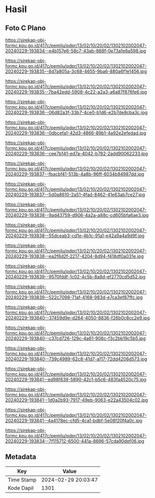 # Hasil

## Foto C Plano

https://sirekap-obj-formc.kpu.go.id/417c/pemilu/pdpr/13/02/10/20/02/1302102002047-20240229-193834--e4b157e6-58c7-43ab-868f-0e73a1e6a598.jpg

https://sirekap-obj-formc.kpu.go.id/417c/pemilu/pdpr/13/02/10/20/02/1302102002047-20240229-193835--8d7a805a-3c68-4655-9ba6-880a6f1e1456.jpg

https://sirekap-obj-formc.kpu.go.id/417c/pemilu/pdpr/13/02/10/20/02/1302102002047-20240229-193835--7ba42edd-5908-4c22-a2a3-a6a87f876fe6.jpg

https://sirekap-obj-formc.kpu.go.id/417c/pemilu/pdpr/13/02/10/20/02/1302102002047-20240229-193836--06d82a3f-33b7-4ce0-b1d6-e2b7de8cba3c.jpg

https://sirekap-obj-formc.kpu.go.id/417c/pemilu/pdpr/13/02/10/20/02/1302102002047-20240229-193836--0dbcefa1-42d3-4866-89b1-4a92e2efedad.jpg

https://sirekap-obj-formc.kpu.go.id/417c/pemilu/pdpr/13/02/10/20/02/1302102002047-20240229-193836--cee7b141-ed7a-4042-b782-2add90062233.jpg

https://sirekap-obj-formc.kpu.go.id/417c/pemilu/pdpr/13/02/10/20/02/1302102002047-20240229-193837--fbacbf41-513b-4a8b-96ff-6034b84987dd.jpg

https://sirekap-obj-formc.kpu.go.id/417c/pemilu/pdpr/13/02/10/20/02/1302102002047-20240229-193837--5d0a8610-2a51-4fad-8462-41e63ab7ce27.jpg

https://sirekap-obj-formc.kpu.go.id/417c/pemilu/pdpr/13/02/10/20/02/1302102002047-20240229-193838--9ad43759-d906-4a2a-a88c-cd605bfa6ae3.jpg

https://sirekap-obj-formc.kpu.go.id/417c/pemilu/pdpr/13/02/10/20/02/1302102002047-20240229-193838--55dceab3-cd1e-4b1c-91a1-e42a9a4a9d9f.jpg

https://sirekap-obj-formc.kpu.go.id/417c/pemilu/pdpr/13/02/10/20/02/1302102002047-20240229-193838--ea2f6d2f-2217-4204-8d94-f418df0a031e.jpg

https://sirekap-obj-formc.kpu.go.id/417c/pemilu/pdpr/13/02/10/20/02/1302102002047-20240229-193839--9570fddf-1c02-4c5b-8a8d-ef2770cd5d52.jpg

https://sirekap-obj-formc.kpu.go.id/417c/pemilu/pdpr/13/02/10/20/02/1302102002047-20240229-193839--522c7098-71af-4168-983d-e7ca3ef87ffc.jpg

https://sirekap-obj-formc.kpu.go.id/417c/pemilu/pdpr/13/02/10/20/02/1302102002047-20240229-193840--37459d9e-d284-4050-8836-f26b0c8cc2e9.jpg

https://sirekap-obj-formc.kpu.go.id/417c/pemilu/pdpr/13/02/10/20/02/1302102002047-20240229-193840--c37cd726-129c-4a61-906c-f3c2bb19c5b5.jpg

https://sirekap-obj-formc.kpu.go.id/417c/pemilu/pdpr/13/02/10/20/02/1302102002047-20240229-193840--739c4989-62c8-41d7-a117-72dd4206d573.jpg

https://sirekap-obj-formc.kpu.go.id/417c/pemilu/pdpr/13/02/10/20/02/1302102002047-20240229-193841--ed98f839-5890-42c1-b5c6-483fa4520c75.jpg

https://sirekap-obj-formc.kpu.go.id/417c/pemilu/pdpr/13/02/10/20/02/1302102002047-20240229-193841--1d0a2b93-7917-49eb-9063-e22a43504c02.jpg

https://sirekap-obj-formc.kpu.go.id/417c/pemilu/pdpr/13/02/10/20/02/1302102002047-20240229-193841--4a4178ec-cfd5-4ca1-bdbf-5e08f20f4a0c.jpg

https://sirekap-obj-formc.kpu.go.id/417c/pemilu/pdpr/13/02/10/20/02/1302102002047-20240229-193834--7f115712-6500-441a-8696-57cda90def06.jpg


## Metadata

| Key        | Value               |
| ---------- | ------------------- |
| Time Stamp | 2024-02-29 20:03:47 |
| Kode Dapil | 1301                |



